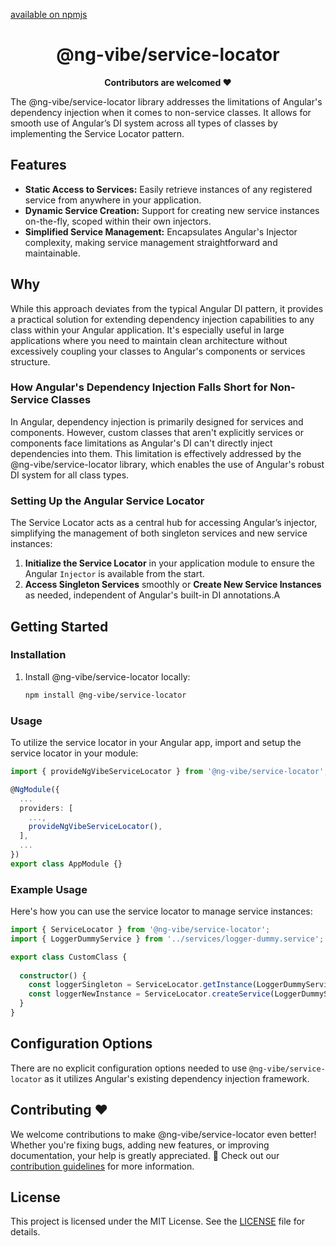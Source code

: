 [available on npmjs](https://www.npmjs.com/package/@ng-vibe/service-locator)

<h1 align="center">@ng-vibe/service-locator</h1>

<p align="center">
  <b>Contributors are welcomed ❤️ </b></br>
</p>

The @ng-vibe/service-locator library addresses the limitations of Angular's dependency injection when it comes to non-service classes. It allows for smooth use of Angular’s DI system across all types of classes by implementing the Service Locator pattern.

## Features

- **Static Access to Services:** Easily retrieve instances of any registered service from anywhere in your application.
- **Dynamic Service Creation:** Support for creating new service instances on-the-fly, scoped within their own injectors.
- **Simplified Service Management:** Encapsulates Angular's Injector complexity, making service management straightforward and maintainable.

## Why

While this approach deviates from the typical Angular DI pattern, it provides a practical solution for extending dependency injection capabilities to any class within your Angular application. It's especially useful in large applications where you need to maintain clean architecture without excessively coupling your classes to Angular's components or services structure.
### How Angular's Dependency Injection Falls Short for Non-Service Classes

In Angular, dependency injection is primarily designed for services and components. However, custom classes that aren't explicitly services or components face limitations as Angular's DI can't directly inject dependencies into them. This limitation is effectively addressed by the @ng-vibe/service-locator library, which enables the use of Angular's robust DI system for all class types.

### Setting Up the Angular Service Locator

The Service Locator acts as a central hub for accessing Angular’s injector, simplifying the management of both singleton services and new service instances:

1. **Initialize the Service Locator** in your application module to ensure the Angular `Injector` is available from the start.
2. **Access Singleton Services** smoothly or **Create New Service Instances** as needed, independent of Angular's built-in DI annotations.A

## Getting Started

### Installation

1. Install @ng-vibe/service-locator locally:

   ```bash
   npm install @ng-vibe/service-locator
   ```

### Usage

To utilize the service locator in your Angular app, import and setup the service locator in your module:

```typescript
import { provideNgVibeServiceLocator } from '@ng-vibe/service-locator';

@NgModule({
  ...
  providers: [
    ...,
    provideNgVibeServiceLocator(),
  ],
  ...
})
export class AppModule {}
```

### Example Usage

Here's how you can use the service locator to manage service instances:

```typescript
import { ServiceLocator } from '@ng-vibe/service-locator';
import { LoggerDummyService } from '../services/logger-dummy.service';

export class CustomClass {
  
  constructor() {
    const loggerSingleton = ServiceLocator.getInstance(LoggerDummyService);
    const loggerNewInstance = ServiceLocator.createService(LoggerDummyService);
  }
}
```

## Configuration Options

There are no explicit configuration options needed to use `@ng-vibe/service-locator` as it utilizes Angular's existing dependency injection framework.

## Contributing ❤️

We welcome contributions to make @ng-vibe/service-locator even better! Whether you're fixing bugs, adding new features, or improving documentation, your help is greatly appreciated. 🌟 Check out our [contribution guidelines](https://github.com/boris-jenicek/ng-vibe/blob/main/README.md) for more information.

## License

This project is licensed under the MIT License. See the [LICENSE](https://github.com/boris-jenicek/ng-vibe/blob/main/LICENSE) file for details.
